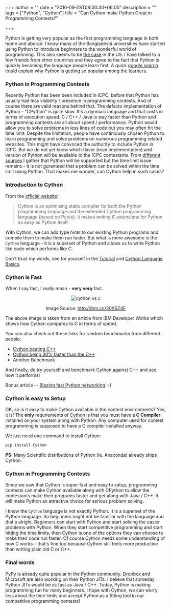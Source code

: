 +++
author = ""
date = "2016-09-28T08:00:30+06:00"
description = ""
tags = ["Python", "Cython"]
title = "Can Cython make Python Great in Programming Contests?"

+++

Python is getting very popular as the first programming language in both home and aborad. I know many of the 
Bangladeshi universities have started using Python to introduce beginners to the wonderful world of programming. 
This also seems to be <a target="_blank" href="http://cacm.acm.org/blogs/blog-cacm/176450-python-is-now-the-most-popular-introductory-teaching-language-at-top-u-s-universities/fulltext">the case</a> 
in the US. I have talked to a few friends from other countries and they agree to the fact that 
Python is quickly becoming the language people learn first. A quick <a target="_blank" href="http://bfy.tw/7v1B">google search</a> could explain why Python is 
getting so popular among the learners. 

### Python in Programming Contests  

Recently Python has been been included in ICPC, before that Python has usually had less visibility / presence in programming
contests. And of course there are valid reasons behind that. The defacto implementation of Python - "CPython" is 
quite slow. It's a dynmaic language and that costs in terms of execution speed. C / C++ / Java is way 
faster than Python and programming contests are all about speed / performance. 
Python would allow you to solve problems in less lines of code but you may often hit the time limit. Despite the 
limitation, people have continiously chosen Python to learn programming and solve problems on numerous programming 
related websites. This might have convnced the authority to include Python in ICPC.  But we do not yet know 
which flavor (read implementation) and version of Python will be available to the ICPC contestants. From 
<a target="_blank" href="https://www.quora.com/What-do-you-think-about-the-induction-of-Python-in-ACM-ICPC-2017">different</a> 
<a target="_blank" href="http://codeforces.com/blog/entry/44899">sources</a> I gather that Python will be supported
but the time limit issue remains - it is not guranteed that a problem can be solved within the time limit using 
Python. That makes me wonder, can Cython help in such cases? 

### Introduction to Cython 

From the <a target="_blank" href="http://cython.org/">official website</a>: 

>Cython is an optimising static compiler for both the Python programming language and the extended Cython 
>programming language (based on Pyrex). It makes writing C extensions for Python as easy as Python itself.

With Cython, we can add type hints to our existing Python programs and compile them to make them run faster. 
But what is more awesome is the `Cython` language - it is a superset of Python and allows us to write Python 
like code which performs like C. 

Don't trust my words, see for yourself in the <a target="_blank" href="http://docs.cython.org/en/latest/src/tutorial/cython_tutorial.html">Tutorial</a> 
and <a target="_blank" href="http://docs.cython.org/en/latest/src/userguide/language_basics.html#language-basics"> Cython Language Basics</a>. 


### Cython is Fast 

When I say fast, I really mean - **very very** fast. 

<center>
<img src="/images/cython-vs-c.png" alt="cython vs c" />

 Image Source: <a target="_blank" href="http://ibm.co/20XSZ4F">http://ibm.co/20XSZ4F</a> 
 
 </center>

The above image is taken from an article from IBM Developer Works which shows how Cython compares to C in terms of speed.  

You can also check out these links for random benchmarks from different people: 

* <a target="_blank" href="http://www.matthiaskauer.com/2014/02/a-speed-comparison-of-python-cython-and-c/">Cython beating C++</a>
* <a target="_blank" href="http://prabhuramachandran.blogspot.com/2008/09/python-vs-cython-vs-d-pyd-vs-c-swig.html">Cython being 30% faster than the C++</a>
* <a target="_blank" herf="http://aroberge.blogspot.com/2010/01/python-cython-faster-than-c.html">Another Benchmark</a>

And finally, do try yourself and benchmark Cython against C++ and see how it performs! 

Bonus article -- <a href="https://magic.io/blog/uvloop-blazing-fast-python-networking/">Blazing fast Python networking</a> :-) 

### Cython is easy to Setup 

OK, so is it easy to make Cython available in the contest environments? Yes, it is! The **only** requirements of 
Cython is that you must have a **C Compiler** installed on your system along with Python. Any computer used for 
contest programming is supposed to have a C compiler installed anyway. 

We just need one command to install Cython: 

```bash
pip install Cython
``` 

__PS:__ Many Scientific distributions of Python (ie. Anaconda) already ships Cython. 

### Cython in Programming Contests

Since we saw that Cython is super fast and easy to setup, programming contests can make Cython available 
along with CPython to allow the contestants make their programs faster and get along with Java / C++. 
It will make Python an attractive choice for serious problem solving.  

I know the `Cython` language is not exactly Python. It is a superset of the Python language. So beginners might 
not be familiar with the language and that's alright. Beginners can start with Python and start solving the 
easier problems with Python. When they start competitive programming and start hitting the time limits, then 
Cython is one of the options they can choose to make their code run faster. Of course Cython needs some 
understanding of how C works - that's fine too because Cython still feels more productive than writing plain 
old C or C++. 


### Final words

PyPy is already quite popular in the Python community. Dropbox and Microsoft are also working on their Python 
JITs. I believe that someday Python JITs would be as fast as Java / C++.  Today, Python is making programming 
fun for many beginners. I hope with Cython, we can worry less about the time limits and accept Python as a 
fitting tool in our competitive programming contests!